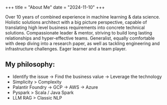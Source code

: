 +++
title = "About Me"
date = "2024-11-10"
+++

Over 10 years of combined experience in machine learning & data science. Holistic solutions architect with a big picture perspective, capable of translating high level business requirements into concrete technical solutions. Compassionate leader & mentor, striving to build long lasting relationships and hyper-effective teams. Generalist, equally comfortable with deep diving into a research paper, as well as tackling engineering and infrastructure challenges. Eager learner and a team player.

## My philosophy:     


	
* Identify the issue -> Find the business value -> Leverage the technology
* Simplicity > Complexity
* Palantir Foundry -> GCP -> AWS -> Azure
* Pyspark > Scala / Java Spark
* LLM RAG > Classic NLP
